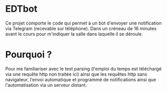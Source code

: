 # EDTbot
Ce projet comporte le code qui permet à un bot d'envoyer une notification via Telegram (recevable sur téléphone).
Dans un créneau de 16 minutes avant le cours pour m'indiquer la salle dans laquelle il se déroule.

# Pourquoi ?
Pour me familiariser avec le text parsing (l'emploi du temps est téléchargé via une requête http non traitée ici)
ainsi que les requêtes http sans navigateur, l'envoi automatique et programmé de notifications ainsi que l'automatisation via un serveur distant. 